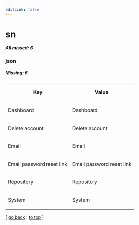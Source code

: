 ```yaml
---
editLink: false
---
```


# sn

##### All missed: 6


### json

##### Missing: 6

<table width="100%">
<tr><th width="50%">

Key

</th><th width="50%">

Value

</th></tr>
<tr><td width="50%">

Dashboard

</td><td width="50%">

Dashboard

</td></tr>
<tr><td width="50%">

Delete account

</td><td width="50%">

Delete account

</td></tr>
<tr><td width="50%">

Email

</td><td width="50%">

Email

</td></tr>
<tr><td width="50%">

Email password reset link

</td><td width="50%">

Email password reset link

</td></tr>
<tr><td width="50%">

Repository

</td><td width="50%">

Repository

</td></tr>
<tr><td width="50%">

System

</td><td width="50%">

System

</td></tr>
</table>

[ [go back](../status.md) | [to top](#) ]

